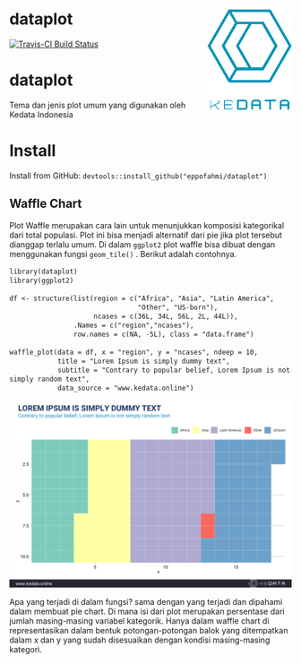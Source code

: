 # dataplot <img src="man/figures/sticker.png" align="right" width=150/>


[![Travis-CI Build Status](https://travis-ci.org/eppofahmi/dataplot.svg?branch=master)](https://travis-ci.org/eppofahmi/dataplot)

# dataplot

Tema dan jenis plot umum yang digunakan oleh Kedata Indonesia

# Install 
Install from GitHub: `devtools::install_github("eppofahmi/dataplot")`


## Waffle Chart

Plot Waffle merupakan cara lain untuk menunjukkan komposisi kategorikal dari total populasi. Plot ini bisa menjadi alternatif dari pie jika plot tersebut dianggap terlalu umum. Di dalam `ggplot2` plot waffle bisa dibuat dengan menggunakan fungsi `geom_tile()` . Berikut adalah contohnya. 

```{r}
library(dataplot)
library(ggplot2)

df <- structure(list(region = c("Africa", "Asia", "Latin America",
                                "Other", "US-born"),
                     ncases = c(36L, 34L, 56L, 2L, 44L)),
                .Names = c("region","ncases"),
                row.names = c(NA, -5L), class = "data.frame")

waffle_plot(data = df, x = "region", y = "ncases", ndeep = 10,
            title = "Lorem Ipsum is simply dummy text",
            subtitle = "Contrary to popular belief, Lorem Ipsum is not simply random text",
            data_source = "www.kedata.online")
```

![](https://raw.githubusercontent.com/eppofahmi/dataplot/master/man/figures/waffle.png)

Apa yang terjadi di dalam fungsi? sama dengan yang terjadi dan dipahami dalam membuat pie chart. Di mana isi dari plot merupakan persentase dari jumlah masing-masing variabel kategorik. Hanya dalam waffle chart di representasikan dalam bentuk potongan-potongan balok yang ditempatkan dalam x dan y yang sudah disesuaikan dengan kondisi masing-masing kategori.
